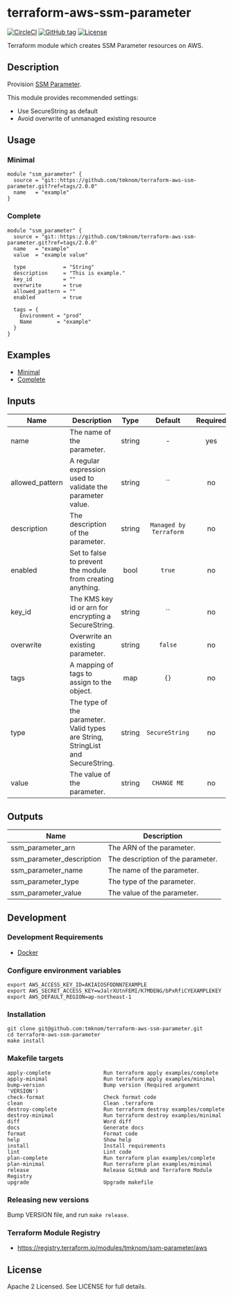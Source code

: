 # terraform-aws-ssm-parameter

[![CircleCI](https://circleci.com/gh/tmknom/terraform-aws-ssm-parameter.svg?style=svg)](https://circleci.com/gh/tmknom/terraform-aws-ssm-parameter)
[![GitHub tag](https://img.shields.io/github/tag/tmknom/terraform-aws-ssm-parameter.svg)](https://registry.terraform.io/modules/tmknom/ssm-parameter/aws)
[![License](https://img.shields.io/github/license/tmknom/terraform-aws-ssm-parameter.svg)](https://opensource.org/licenses/Apache-2.0)

Terraform module which creates SSM Parameter resources on AWS.

## Description

Provision [SSM Parameter](https://docs.aws.amazon.com/systems-manager/latest/userguide/systems-manager-paramstore.html).

This module provides recommended settings:

- Use SecureString as default
- Avoid overwrite of unmanaged existing resource

## Usage

### Minimal

```hcl
module "ssm_parameter" {
  source = "git::https://github.com/tmknom/terraform-aws-ssm-parameter.git?ref=tags/2.0.0"
  name   = "example"
}
```

### Complete

```hcl
module "ssm_parameter" {
  source = "git::https://github.com/tmknom/terraform-aws-ssm-parameter.git?ref=tags/2.0.0"
  name   = "example"
  value  = "example value"

  type            = "String"
  description     = "This is example."
  key_id          = ""
  overwrite       = true
  allowed_pattern = ""
  enabled         = true

  tags = {
    Environment = "prod"
    Name        = "example"
  }
}
```

## Examples

- [Minimal](https://github.com/tmknom/terraform-aws-ssm-parameter/tree/master/examples/minimal)
- [Complete](https://github.com/tmknom/terraform-aws-ssm-parameter/tree/master/examples/complete)

## Inputs

| Name            | Description                                                                     |  Type  |        Default         | Required |
| --------------- | ------------------------------------------------------------------------------- | :----: | :--------------------: | :------: |
| name            | The name of the parameter.                                                      | string |           -            |   yes    |
| allowed_pattern | A regular expression used to validate the parameter value.                      | string |        `` | no         |
| description     | The description of the parameter.                                               | string | `Managed by Terraform` |    no    |
| enabled         | Set to false to prevent the module from creating anything.                      |  bool  |         `true`         |    no    |
| key_id          | The KMS key id or arn for encrypting a SecureString.                            | string |        `` | no         |
| overwrite       | Overwrite an existing parameter.                                                | string |        `false`         |    no    |
| tags            | A mapping of tags to assign to the object.                                      |  map   |          `{}`          |    no    |
| type            | The type of the parameter. Valid types are String, StringList and SecureString. | string |     `SecureString`     |    no    |
| value           | The value of the parameter.                                                     | string |      `CHANGE ME`       |    no    |

## Outputs

| Name                      | Description                       |
| ------------------------- | --------------------------------- |
| ssm_parameter_arn         | The ARN of the parameter.         |
| ssm_parameter_description | The description of the parameter. |
| ssm_parameter_name        | The name of the parameter.        |
| ssm_parameter_type        | The type of the parameter.        |
| ssm_parameter_value       | The value of the parameter.       |

## Development

### Development Requirements

- [Docker](https://www.docker.com/)

### Configure environment variables

```shell
export AWS_ACCESS_KEY_ID=AKIAIOSFODNN7EXAMPLE
export AWS_SECRET_ACCESS_KEY=wJalrXUtnFEMI/K7MDENG/bPxRfiCYEXAMPLEKEY
export AWS_DEFAULT_REGION=ap-northeast-1
```

### Installation

```shell
git clone git@github.com:tmknom/terraform-aws-ssm-parameter.git
cd terraform-aws-ssm-parameter
make install
```

### Makefile targets

```text
apply-complete                 Run terraform apply examples/complete
apply-minimal                  Run terraform apply examples/minimal
bump-version                   Bump version (Required argument 'VERSION')
check-format                   Check format code
clean                          Clean .terraform
destroy-complete               Run terraform destroy examples/complete
destroy-minimal                Run terraform destroy examples/minimal
diff                           Word diff
docs                           Generate docs
format                         Format code
help                           Show help
install                        Install requirements
lint                           Lint code
plan-complete                  Run terraform plan examples/complete
plan-minimal                   Run terraform plan examples/minimal
release                        Release GitHub and Terraform Module Registry
upgrade                        Upgrade makefile
```

### Releasing new versions

Bump VERSION file, and run `make release`.

### Terraform Module Registry

- <https://registry.terraform.io/modules/tmknom/ssm-parameter/aws>

## License

Apache 2 Licensed. See LICENSE for full details.
